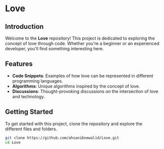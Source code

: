 # Love

## Introduction
Welcome to the **Love** repository! This project is dedicated to exploring the concept of love through code. Whether you're a beginner or an experienced developer, you'll find something interesting here.

## Features
- **Code Snippets**: Examples of how love can be represented in different programming languages.
- **Algorithms**: Unique algorithms inspired by the concept of love.
- **Discussions**: Thought-provoking discussions on the intersection of love and technology.

## Getting Started
To get started with this project, clone the repository and explore the different files and folders.

```bash
git clone https://github.com/ahsanibnewalid/Love.git
cd Love
